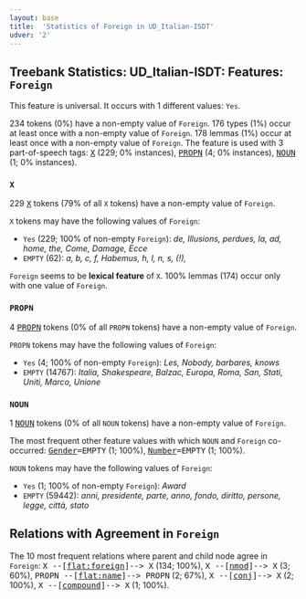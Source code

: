 ```yaml
---
layout: base
title:  'Statistics of Foreign in UD_Italian-ISDT'
udver: '2'
---
```


## Treebank Statistics: UD_Italian-ISDT: Features: `Foreign`

This feature is universal.
It occurs with 1 different values: `Yes`.

234 tokens (0%) have a non-empty value of `Foreign`.
176 types (1%) occur at least once with a non-empty value of `Foreign`.
178 lemmas (1%) occur at least once with a non-empty value of `Foreign`.
The feature is used with 3 part-of-speech tags: <tt><a href="it_isdt-pos-X.html">X</a></tt> (229; 0% instances), <tt><a href="it_isdt-pos-PROPN.html">PROPN</a></tt> (4; 0% instances), <tt><a href="it_isdt-pos-NOUN.html">NOUN</a></tt> (1; 0% instances).

### `X`

229 <tt><a href="it_isdt-pos-X.html">X</a></tt> tokens (79% of all `X` tokens) have a non-empty value of `Foreign`.

`X` tokens may have the following values of `Foreign`:

* `Yes` (229; 100% of non-empty `Foreign`): <em>de, Illusions, perdues, la, ad, home, the, Come, Damage, Ecce</em>
* `EMPTY` (62): <em>a, b, c, f, Habemus, h, l, n, s, (!),</em>

`Foreign` seems to be **lexical feature** of `X`. 100% lemmas (174) occur only with one value of `Foreign`.

### `PROPN`

4 <tt><a href="it_isdt-pos-PROPN.html">PROPN</a></tt> tokens (0% of all `PROPN` tokens) have a non-empty value of `Foreign`.

`PROPN` tokens may have the following values of `Foreign`:

* `Yes` (4; 100% of non-empty `Foreign`): <em>Les, Nobody, barbares, knows</em>
* `EMPTY` (14767): <em>Italia, Shakespeare, Balzac, Europa, Roma, San, Stati, Uniti, Marco, Unione</em>

### `NOUN`

1 <tt><a href="it_isdt-pos-NOUN.html">NOUN</a></tt> tokens (0% of all `NOUN` tokens) have a non-empty value of `Foreign`.

The most frequent other feature values with which `NOUN` and `Foreign` co-occurred: <tt><a href="it_isdt-feat-Gender.html">Gender</a></tt><tt>=EMPTY</tt> (1; 100%), <tt><a href="it_isdt-feat-Number.html">Number</a></tt><tt>=EMPTY</tt> (1; 100%).

`NOUN` tokens may have the following values of `Foreign`:

* `Yes` (1; 100% of non-empty `Foreign`): <em>Award</em>
* `EMPTY` (59442): <em>anni, presidente, parte, anno, fondo, diritto, persone, legge, città, stato</em>

## Relations with Agreement in `Foreign`

The 10 most frequent relations where parent and child node agree in `Foreign`:
<tt>X --[<tt><a href="it_isdt-dep-flat-foreign.html">flat:foreign</a></tt>]--> X</tt> (134; 100%),
<tt>X --[<tt><a href="it_isdt-dep-nmod.html">nmod</a></tt>]--> X</tt> (3; 60%),
<tt>PROPN --[<tt><a href="it_isdt-dep-flat-name.html">flat:name</a></tt>]--> PROPN</tt> (2; 67%),
<tt>X --[<tt><a href="it_isdt-dep-conj.html">conj</a></tt>]--> X</tt> (2; 100%),
<tt>X --[<tt><a href="it_isdt-dep-compound.html">compound</a></tt>]--> X</tt> (1; 100%).

